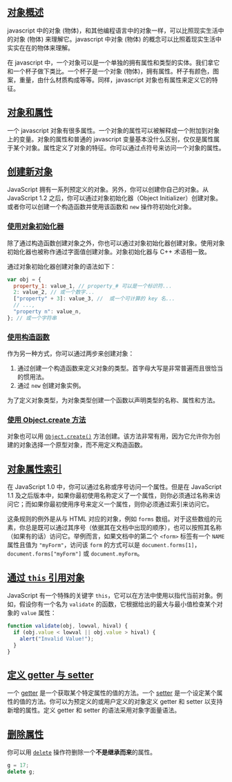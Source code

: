 ## [对象概述](https://developer.mozilla.org/zh-CN/docs/Web/JavaScript/Guide/Working_with_objects#对象概述)

javascript 中的对象 (物体)，和其他编程语言中的对象一样，可以比照现实生活中的对象 (物体) 来理解它。javascript 中对象 (物体) 的概念可以比照着现实生活中实实在在的物体来理解。

在 javascript 中，一个对象可以是一个单独的拥有属性和类型的实体。我们拿它和一个杯子做下类比。一个杯子是一个对象 (物体)，拥有属性。杯子有颜色，图案，重量，由什么材质构成等等。同样，javascript 对象也有属性来定义它的特征。

## [对象和属性](https://developer.mozilla.org/zh-CN/docs/Web/JavaScript/Guide/Working_with_objects#对象和属性)

一个 javascript 对象有很多属性。一个对象的属性可以被解释成一个附加到对象上的变量。对象的属性和普通的 javascript 变量基本没什么区别，仅仅是属性属于某个对象。属性定义了对象的特征。你可以通过点符号来访问一个对象的属性。

## [创建新对象](https://developer.mozilla.org/zh-CN/docs/Web/JavaScript/Guide/Working_with_objects#创建新对象)

JavaScript 拥有一系列预定义的对象。另外，你可以创建你自己的对象。从 JavaScript 1.2 之后，你可以通过对象初始化器（Object Initializer）创建对象。或者你可以创建一个构造函数并使用该函数和 `new` 操作符初始化对象。

### [使用对象初始化器](https://developer.mozilla.org/zh-CN/docs/Web/JavaScript/Guide/Working_with_objects#使用对象初始化器)

除了通过构造函数创建对象之外，你也可以通过对象初始化器创建对象。使用对象初始化器也被称作通过字面值创建对象。对象初始化器与 C++ 术语相一致。

通过对象初始化器创建对象的语法如下：

```javascript
var obj = {
  property_1: value_1, // property_# 可以是一个标识符...
  2: value_2, // 或一个数字...
  ["property" + 3]: value_3, //  或一个可计算的 key 名...
  // ...,
  "property n": value_n,
}; // 或一个字符串
```

### [使用构造函数](https://developer.mozilla.org/zh-CN/docs/Web/JavaScript/Guide/Working_with_objects#使用构造函数)

作为另一种方式，你可以通过两步来创建对象：

1. 通过创建一个构造函数来定义对象的类型。首字母大写是非常普遍而且很恰当的惯用法。
2. 通过 `new` 创建对象实例。

为了定义对象类型，为对象类型创建一个函数以声明类型的名称、属性和方法。

### [使用 Object.create 方法](https://developer.mozilla.org/zh-CN/docs/Web/JavaScript/Guide/Working_with_objects#使用_object.create_方法)

对象也可以用 [`Object.create()`](https://developer.mozilla.org/zh-CN/docs/Web/JavaScript/Reference/Global_Objects/Object/create) 方法创建。该方法非常有用，因为它允许你为创建的对象选择一个原型对象，而不用定义构造函数。

## [对象属性索引](https://developer.mozilla.org/zh-CN/docs/Web/JavaScript/Guide/Working_with_objects#对象属性索引)

在 JavaScript 1.0 中，你可以通过名称或序号访问一个属性。但是在 JavaScript 1.1 及之后版本中，如果你最初使用名称定义了一个属性，则你必须通过名称来访问它；而如果你最初使用序号来定义一个属性，则你必须通过索引来访问它。

这条规则的例外是从与 HTML 对应的对象，例如 `forms` 数组。对于这些数组的元素，你总是既可以通过其序号（依据其在文档中出现的顺序），也可以按照其名称（如果有的话）访问它。举例而言，如果文档中的第二个 `<form>` 标签有一个 `NAME` 属性且值为 `"myForm"`，访问该 `form` 的方式可以是 `document.forms[1]`，`document.forms["myForm"]` 或 `document.myForm`。

## [通过 `this` 引用对象](https://developer.mozilla.org/zh-CN/docs/Web/JavaScript/Guide/Working_with_objects#通过_this_引用对象)

JavaScript 有一个特殊的关键字 `this`，它可以在方法中使用以指代当前对象。例如，假设你有一个名为 `validate` 的函数，它根据给出的最大与最小值检查某个对象的 `value` 属性：

```javascript
function validate(obj, lowval, hival) {
  if (obj.value < lowval || obj.value > hival) {
    alert("Invalid Value!");
  }
}
```

## [定义 getter 与 setter](https://developer.mozilla.org/zh-CN/docs/Web/JavaScript/Guide/Working_with_objects#定义_getter_与_setter)

一个 [getter](https://developer.mozilla.org/zh-CN/docs/Web/JavaScript/Reference/Functions/get) 是一个获取某个特定属性的值的方法。一个 [setter](https://developer.mozilla.org/zh-CN/docs/Web/JavaScript/Reference/Functions/set) 是一个设定某个属性的值的方法。你可以为预定义的或用户定义的对象定义 getter 和 setter 以支持新增的属性。定义 getter 和 setter 的语法采用对象字面量语法。

## [删除属性](https://developer.mozilla.org/zh-CN/docs/Web/JavaScript/Guide/Working_with_objects#删除属性)

你可以用 [`delete`](https://developer.mozilla.org/zh-CN/docs/Web/JavaScript/Reference/Operators/delete) 操作符删除一个**不是继承而来**的属性。

```javascript
g = 17;
delete g;
```